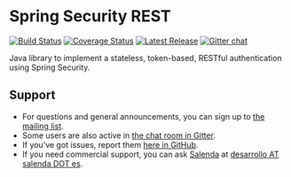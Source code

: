 Spring Security REST
====================
[![Build Status](https://travis-ci.org/alvarosanchez/spring-security-rest.png?branch=master)](https://travis-ci.org/alvarosanchez/spring-security-rest)
[![Coverage Status](https://img.shields.io/coveralls/alvarosanchez/spring-security-rest.svg)](https://coveralls.io/r/alvarosanchez/spring-security-rest)
[![Latest Release](http://img.shields.io/github/release/alvarosanchez/spring-security-rest.svg)](https://github.com/alvarosanchez/spring-security-rest/releases)
[![Gitter chat](https://badges.gitter.im/alvarosanchez/spring-security-rest.png)](https://gitter.im/alvarosanchez/spring-security-rest)

Java library to implement a stateless, token-based, RESTful authentication using Spring Security.

Support
-------
* For questions and general announcements, you can sign up to [the mailing list](https://groups.google.com/d/forum/spring-security-rest).
* Some users are also active in [the chat room in Gitter](https://gitter.im/alvarosanchez/spring-security-rest).
* If you've got issues, report them [here in GitHub](https://github.com/alvarosanchez/spring-security-rest/issues).
* If you need commercial support, you can ask [Salenda](http://www.salenda.es) at [desarrollo AT salenda DOT es](mailto:desarrolloATsalendaDOTes).
